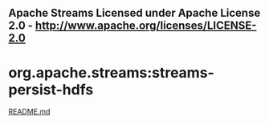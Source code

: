 Apache Streams
Licensed under Apache License 2.0 - http://www.apache.org/licenses/LICENSE-2.0
--------------------------------------------------------------------------------

org.apache.streams:streams-persist-hdfs
===========================================

[README.md](src/site/markdown/index.md "README")
